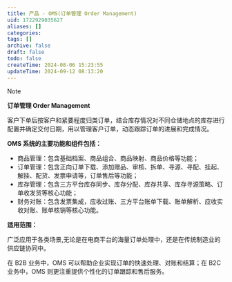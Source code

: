 ```yaml
---
title: 产品 - OMS(订单管理 Order Management)
uid: 1722929035627
aliases: []
categories: 
tags: []
archive: false
draft: false
todo: false
createTime: 2024-08-06 15:23:55
updateTime: 2024-09-12 08:13:20
---
```


> [!NOTE]
> **订单管理 Order Management**
>
> 客户下单后按客户和紧要程度归类订单，结合库存情况对不同仓储地点的库存进行配置并确定交付日期，用以管理客户订单，动态跟踪订单的进展和完成情况。

**OMS 系统的主要功能和组件包括：**

- 商品管理：包含基础档案、商品组合、商品映射、商品价格等功能；
- 订单管理：包含正向订单下载、添加赠品、审核、拆单、寻源、寻配、挂起、解挂、配货、发票申请等，订单售后等功能；
- 库存管理：包含三方平台库存同步、库存分配、库存共享、库存寻源策略、订单收发货等核心功能；
- 财务对账：包含发票集成，应收过账、三方平台账单下载、账单解析、应收实收对账、账单核销等核心功能。

**适用范围：**

广泛应用于各类场景,无论是在电商平台的海量订单处理中，还是在传统制造业的供应链协同中。

在 B2B 业务中，OMS 可以帮助企业实现订单的快速处理、对账和结算；在 B2C 业务中，OMS 则更注重提供个性化的订单跟踪和售后服务。
